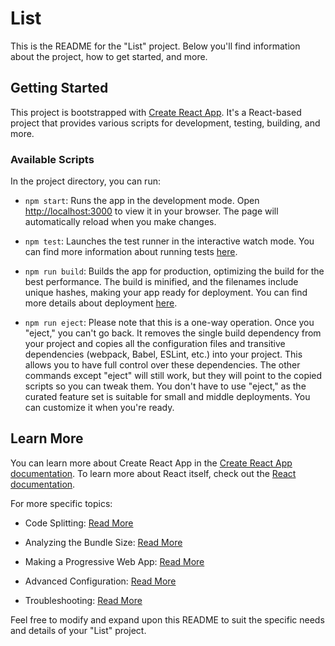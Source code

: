 # List

This is the README for the "List" project. Below you'll find information about the project, how to get started, and more.

## Getting Started

This project is bootstrapped with [Create React App](https://github.com/facebook/create-react-app). It's a React-based project that provides various scripts for development, testing, building, and more.

### Available Scripts

In the project directory, you can run:

- `npm start`: Runs the app in the development mode. Open [http://localhost:3000](http://localhost:3000) to view it in your browser. The page will automatically reload when you make changes.

- `npm test`: Launches the test runner in the interactive watch mode. You can find more information about running tests [here](https://facebook.github.io/create-react-app/docs/running-tests).

- `npm run build`: Builds the app for production, optimizing the build for the best performance. The build is minified, and the filenames include unique hashes, making your app ready for deployment. You can find more details about deployment [here](https://facebook.github.io/create-react-app/docs/deployment).

- `npm run eject`: Please note that this is a one-way operation. Once you "eject," you can't go back. It removes the single build dependency from your project and copies all the configuration files and transitive dependencies (webpack, Babel, ESLint, etc.) into your project. This allows you to have full control over these dependencies. The other commands except "eject" will still work, but they will point to the copied scripts so you can tweak them. You don't have to use "eject," as the curated feature set is suitable for small and middle deployments. You can customize it when you're ready.

## Learn More

You can learn more about Create React App in the [Create React App documentation](https://facebook.github.io/create-react-app/docs/getting-started). To learn more about React itself, check out the [React documentation](https://reactjs.org/).

For more specific topics:

- Code Splitting: [Read More](https://facebook.github.io/create-react-app/docs/code-splitting)

- Analyzing the Bundle Size: [Read More](https://facebook.github.io/create-react-app/docs/analyzing-the-bundle-size)

- Making a Progressive Web App: [Read More](https://facebook.github.io/create-react-app/docs/making-a-progressive-web-app)

- Advanced Configuration: [Read More](https://facebook.github.io/create-react-app/docs/advanced-configuration)

- Troubleshooting: [Read More](https://facebook.github.io/create-react-app/docs/troubleshooting#npm-run-build-fails-to-minify)

Feel free to modify and expand upon this README to suit the specific needs and details of your "List" project.
